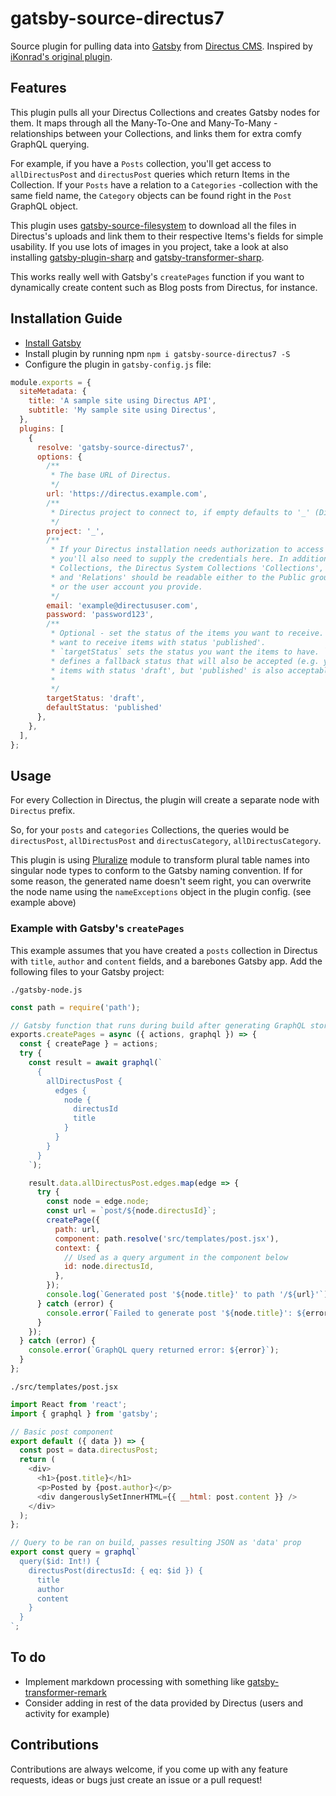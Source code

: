 # gatsby-source-directus7

Source plugin for pulling data into [Gatsby](https://github.com/gatsbyjs) from [Directus CMS](https://getdirectus.com/). Inspired by [iKonrad's original plugin](https://github.com/iKonrad/gatsby-source-directus/).

## Features

This plugin pulls all your Directus Collections and creates Gatsby nodes for them. It maps through all the Many-To-One and Many-To-Many -relationships between your Collections, and links them for extra comfy GraphQL querying.

For example, if you have a `Posts` collection, you'll get access to `allDirectusPost` and `directusPost` queries which return Items in the Collection. If your `Posts` have a relation to a `Categories` -collection with the same field name, the `Category` objects can be found right in the `Post` GraphQL object.

This plugin uses [gatsby-source-filesystem](https://www.gatsbyjs.org/packages/gatsby-source-filesystem/) to download all the files in Directus's uploads and link them to their respective Items's fields for simple usability. If you use lots of images in you project, take a look at also installing [gatsby-plugin-sharp](https://www.gatsbyjs.org/packages/gatsby-plugin-sharp/) and [gatsby-transformer-sharp](https://www.gatsbyjs.org/packages/gatsby-transformer-sharp/).

This works really well with Gatsby's `createPages` function if you want to dynamically create content such as Blog posts from Directus, for instance.

## Installation Guide

- [Install Gatsby](https://www.gatsbyjs.org/docs/)
- Install plugin by running npm `npm i gatsby-source-directus7 -S`
- Configure the plugin in `gatsby-config.js` file:

```javascript
module.exports = {
  siteMetadata: {
    title: 'A sample site using Directus API',
    subtitle: 'My sample site using Directus',
  },
  plugins: [
    {
      resolve: 'gatsby-source-directus7',
      options: {
        /**
         * The base URL of Directus.
         */
        url: 'https://directus.example.com',
        /**
         * Directus project to connect to, if empty defaults to '_' (Directus's default project name).
         */
        project: '_',
        /**
         * If your Directus installation needs authorization to access the required api,
         * you'll also need to supply the credentials here. In addition to your own
         * Collections, the Directus System Collections 'Collections', 'Files'
         * and 'Relations' should be readable either to the Public group
         * or the user account you provide.
         */
        email: 'example@directususer.com',
        password: 'password123',
        /**
         * Optional - set the status of the items you want to receive. E.g. if you functionality
         * want to receive items with status 'published'.
         * `targetStatus` sets the status you want the items to have. `defaultStatus`
         * defines a fallback status that will also be accepted (e.g. you want
         * items with status 'draft', but 'published' is also acceptable)
         *
         */
        targetStatus: 'draft',
        defaultStatus: 'published'
      },
    },
  ],
};
```

## Usage

For every Collection in Directus, the plugin will create a separate node with `Directus` prefix.

So, for your `posts` and `categories` Collections, the queries would be `directusPost`, `allDirectusPost` and `directusCategory`, `allDirectusCategory`.

This plugin is using [Pluralize](https://github.com/blakeembrey/pluralize) module to transform plural table names into singular node types to conform to the Gatsby naming convention.
If for some reason, the generated name doesn't seem right, you can overwrite the node name using the `nameExceptions` object in the plugin config. (see example above)

### Example with Gatsby's `createPages`

This example assumes that you have created a `posts` collection in Directus with `title`, `author` and `content` fields, and a barebones Gatsby app. Add the following files to your Gatsby project:

`./gatsby-node.js`

```javascript
const path = require('path');

// Gatsby function that runs during build after generating GraphQL store
exports.createPages = async ({ actions, graphql }) => {
  const { createPage } = actions;
  try {
    const result = await graphql(`
      {
        allDirectusPost {
          edges {
            node {
              directusId
              title
            }
          }
        }
      }
    `);

    result.data.allDirectusPost.edges.map(edge => {
      try {
        const node = edge.node;
        const url = `post/${node.directusId}`;
        createPage({
          path: url,
          component: path.resolve('src/templates/post.jsx'),
          context: {
            // Used as a query argument in the component below
            id: node.directusId,
          },
        });
        console.log(`Generated post '${node.title}' to path '/${url}'`);
      } catch (error) {
        console.error(`Failed to generate post '${node.title}': ${error}`);
      }
    });
  } catch (error) {
    console.error(`GraphQL query returned error: ${error}`);
  }
};
```

`./src/templates/post.jsx`

```javascript
import React from 'react';
import { graphql } from 'gatsby';

// Basic post component
export default ({ data }) => {
  const post = data.directusPost;
  return (
    <div>
      <h1>{post.title}</h1>
      <p>Posted by {post.author}</p>
      <div dangerouslySetInnerHTML={{ __html: post.content }} />
    </div>
  );
};

// Query to be ran on build, passes resulting JSON as 'data' prop
export const query = graphql`
  query($id: Int!) {
    directusPost(directusId: { eq: $id }) {
      title
      author
      content
    }
  }
`;
```

## To do

- Implement markdown processing with something like [gatsby-transformer-remark](https://www.gatsbyjs.org/packages/gatsby-transformer-remark/)
- Consider adding in rest of the data provided by Directus (users and activity for example)

## Contributions

Contributions are always welcome, if you come up with any feature requests, ideas or bugs just create an issue or a pull request!
